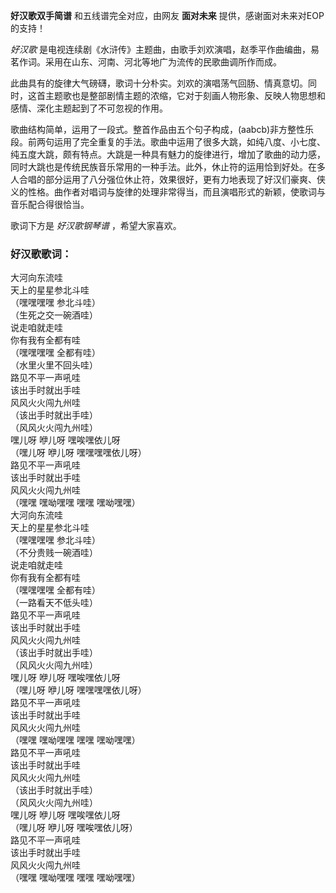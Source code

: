 

**好汉歌双手简谱** 和五线谱完全对应，由网友 **面对未来** 提供，感谢面对未来对EOP的支持！

_好汉歌_ 是电视连续剧《水浒传》主题曲，由歌手刘欢演唱，赵季平作曲编曲，易茗作词。采用在山东、河南、河北等地广为流传的民歌曲调所作而成。

此曲具有的旋律大气磅礴，歌词十分朴实。刘欢的演唱荡气回肠、情真意切。同时，这首主题歌也是整部剧情主题的浓缩，它对于刻画人物形象、反映人物思想和感情、深化主题起到了不可忽视的作用。

歌曲结构简单，运用了一段式。整首作品由五个句子构成，(aabcb)非方整性乐段。前两句运用了完全重复的手法。歌曲中运用了很多大跳，如纯八度、小七度、纯五度大跳，颇有特点。大跳是一种具有魅力的旋律进行，增加了歌曲的动力感，同时大跳也是传统民族音乐常用的一种手法。此外，休止符的运用恰到好处。在多人合唱的部分运用了八分强位休止符，效果很好，更有力地表现了好汉们豪爽、侠义的性格。曲作者对唱词与旋律的处理非常得当，而且演唱形式的新颖，使歌词与音乐配合得很恰当。

歌词下方是 _好汉歌钢琴谱_ ，希望大家喜欢。

### 好汉歌歌词：

大河向东流哇  
天上的星星参北斗哇  
（嘿嘿嘿嘿 参北斗哇）  
（生死之交一碗酒哇）  
说走咱就走哇  
你有我有全都有哇  
（嘿嘿嘿嘿 全都有哇）  
（水里火里不回头哇）  
路见不平一声吼哇  
该出手时就出手哇  
风风火火闯九州哇  
（该出手时就出手哇）  
（风风火火闯九州哇）  
嘿儿呀 咿儿呀 嘿唉嘿依儿呀  
（嘿儿呀 咿儿呀 嘿嘿嘿嘿依儿呀）  
路见不平一声吼哇  
该出手时就出手哇  
风风火火闯九州哇  
（嘿嘿 嘿呦嘿嘿 嘿嘿 嘿呦嘿嘿）  
大河向东流哇  
天上的星星参北斗哇  
（嘿嘿嘿嘿 参北斗哇）  
（不分贵贱一碗酒哇）  
说走咱就走哇  
你有我有全都有哇  
（嘿嘿嘿嘿 全都有哇）  
（一路看天不低头哇）  
路见不平一声吼哇  
该出手时就出手哇  
风风火火闯九州哇  
（该出手时就出手哇）  
（风风火火闯九州哇）  
嘿儿呀 咿儿呀 嘿唉嘿依儿呀  
（嘿儿呀 咿儿呀 嘿嘿嘿嘿依儿呀）  
路见不平一声吼哇  
该出手时就出手哇  
风风火火闯九州哇  
（嘿嘿 嘿呦嘿嘿 嘿嘿 嘿呦嘿嘿）  
路见不平一声吼哇  
该出手时就出手哇  
风风火火闯九州哇  
（该出手时就出手哇）  
（风风火火闯九州哇）  
嘿儿呀 咿儿呀 嘿唉嘿依儿呀  
（嘿儿呀 咿儿呀 嘿唉嘿依儿呀）  
路见不平一声吼哇  
该出手时就出手哇  
风风火火闯九州哇  
（嘿嘿 嘿呦嘿嘿 嘿嘿 嘿呦嘿嘿）

